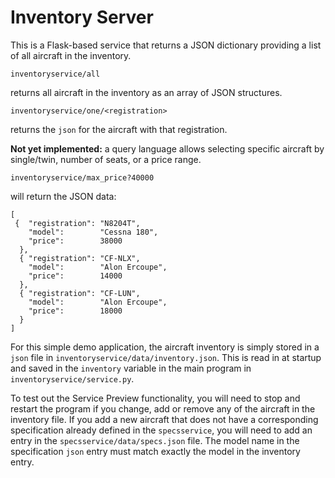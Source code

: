 # Inventory Server

This is a Flask-based service that returns a JSON dictionary providing
a list of all aircraft in the inventory.  

`inventoryservice/all`

returns all aircraft in the inventory as an array of JSON structures.

`inventoryservice/one/<registration>`

returns the `json` for the aircraft with that registration.

**Not yet implemented:** a query language allows selecting specific aircraft by single/twin,
number of seats, or a price range.

`inventoryservice/max_price?40000`

will return the JSON data:

```
[
 {  "registration": "N8204T",
    "model":        "Cessna 180",
    "price":        38000
  },
  { "registration": "CF-NLX",
    "model":        "Alon Ercoupe",
    "price":        14000
  },
  { "registration": "CF-LUN",
    "model":        "Alon Ercoupe",
    "price":        18000
  }
]
```

For this simple demo application, the aircraft inventory is simply stored in a `json` file
in `inventoryservice/data/inventory.json`.  This is read in at startup and saved in the `inventory`
variable in the main program in `inventoryservice/service.py`.

To test out the Service Preview functionality, you will need to stop and restart the program if
you change, add or remove any of the aircraft in the inventory file.  If you add a new aircraft
that does not have a corresponding specification already defined in the `specsservice`, you will
need to add an entry in the `specsservice/data/specs.json` file.  The model name in the
specification `json` entry must match exactly the model in the inventory entry.